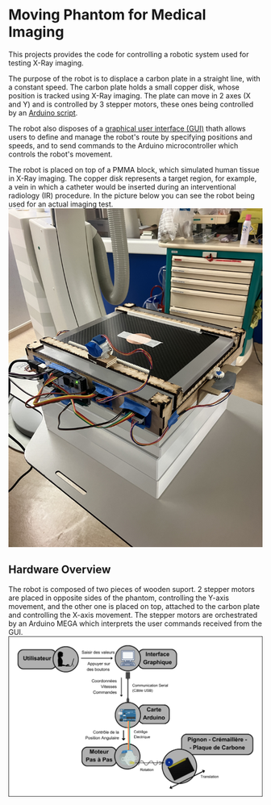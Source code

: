 # Moving Phantom for Medical Imaging
This projects provides the code for controlling a robotic system used for testing X-Ray imaging.

The purpose of the robot is to displace a carbon plate in a straight line, with a constant speed. The carbon plate holds a small copper disk, whose position is tracked using X-Ray imaging. The plate can move in 2 axes (X and Y) and is controlled by 3 stepper motors, these ones being controlled by an [Arduino script](controle_mouvement).

The robot also disposes of a [graphical user interface (GUI)](gui) thath allows users to define and manage the robot's route by specifying positions and speeds, and to send commands to the Arduino microcontroller which controls the robot's movement.

The robot is placed on top of a PMMA block, which simulated human tissue in X-Ray imaging. The copper disk represents a target region, for example, a vein in which a catheter would be inserted during an interventional radiology (IR) procedure. In the picture below you can see the robot being used for an actual imaging test.
![Testing robot](assets/phantom_test.jpg)

## Hardware Overview
The robot is composed of two pieces of wooden suport. 2 stepper motors are placed in opposite sides of the phantom, controlling the Y-axis movement, and the other one is placed on top, attached to the carbon plate and controlling the X-axis movement. The stepper motors are orchestrated by an Arduino MEGA which interprets the user commands received from the GUI.
![Robot Overview](assets/robot_overview.png)
